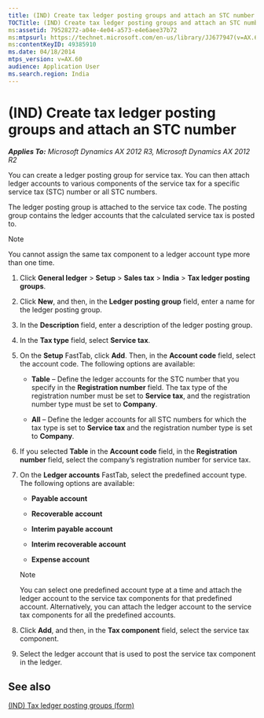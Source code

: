 ```yaml
---
title: (IND) Create tax ledger posting groups and attach an STC number
TOCTitle: (IND) Create tax ledger posting groups and attach an STC number
ms:assetid: 79528272-a04e-4e04-a573-e4e6aee37b72
ms:mtpsurl: https://technet.microsoft.com/en-us/library/JJ677947(v=AX.60)
ms:contentKeyID: 49385910
ms.date: 04/18/2014
mtps_version: v=AX.60
audience: Application User
ms.search.region: India
---
```


# (IND) Create tax ledger posting groups and attach an STC number 


_**Applies To:** Microsoft Dynamics AX 2012 R3, Microsoft Dynamics AX 2012 R2_

You can create a ledger posting group for service tax. You can then attach ledger accounts to various components of the service tax for a specific service tax (STC) number or all STC numbers.

The ledger posting group is attached to the service tax code. The posting group contains the ledger accounts that the calculated service tax is posted to.


> [!NOTE]
> <P>You cannot assign the same tax component to a ledger account type more than one time.</P>



1.  Click **General ledger** \> **Setup** \> **Sales tax** \> **India** \> **Tax ledger posting groups**.

2.  Click **New**, and then, in the **Ledger posting group** field, enter a name for the ledger posting group.

3.  In the **Description** field, enter a description of the ledger posting group.

4.  In the **Tax type** field, select **Service tax**.

5.  On the **Setup** FastTab, click **Add**. Then, in the **Account code** field, select the account code. The following options are available:
    
      - **Table** – Define the ledger accounts for the STC number that you specify in the **Registration number** field. The tax type of the registration number must be set to **Service tax**, and the registration number type must be set to **Company**.
    
      - **All** – Define the ledger accounts for all STC numbers for which the tax type is set to **Service tax** and the registration number type is set to **Company**.

6.  If you selected **Table** in the **Account code** field, in the **Registration number** field, select the company’s registration number for service tax.

7.  On the **Ledger accounts** FastTab, select the predefined account type. The following options are available:
    
      - **Payable account**
    
      - **Recoverable account**
    
      - **Interim payable account**
    
      - **Interim recoverable account**
    
      - **Expense account**
    

    > [!NOTE]
    > <P>You can select one predefined account type at a time and attach the ledger account to the service tax components for that predefined account. Alternatively, you can attach the ledger account to the service tax components for all the predefined accounts.</P>



8.  Click **Add**, and then, in the **Tax component** field, select the service tax component.

9.  Select the ledger account that is used to post the service tax component in the ledger.

## See also

[(IND) Tax ledger posting groups (form)](https://technet.microsoft.com/en-us/library/jj664546\(v=ax.60\))

  


